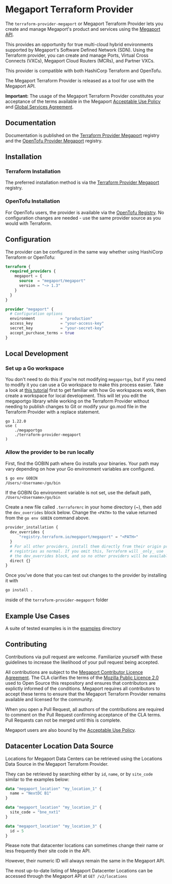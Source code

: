 # Megaport Terraform Provider

The `terraform-provider-megaport` or Megaport Terraform Provider lets you create and manage
Megaport's product and services using the [Megaport API](https://dev.megaport.com).

This provides an opportunity for true multi-cloud hybrid environments supported by Megaport's Software
Defined Network (SDN). Using the Terraform provider, you can create and manage Ports,
Virtual Cross Connects (VXCs), Megaport Cloud Routers (MCRs), and Partner VXCs.

This provider is compatible with both HashiCorp Terraform and OpenTofu.

The Megaport Terraform Provider is released as a tool for use with the Megaport API.

**Important:** The usage of the Megaport Terraform Provider constitutes your acceptance of the terms available
in the Megaport [Acceptable Use Policy](https://www.megaport.com/legal/acceptable-use-policy/) and
[Global Services Agreement](https://www.megaport.com/legal/global-services-agreement/).

## Documentation

Documentation is published on the [Terraform Provider Megaport](https://registry.terraform.io/providers/megaport/megaport/latest/docs) registry and the [OpenTofu Provider Megaport](https://search.opentofu.org/provider/megaport/megaport/latest) registry.

## Installation

### Terraform Installation

The preferred installation method is via the [Terraform Provider Megaport](https://registry.terraform.io/providers/megaport/megaport/latest/docs)
registry.

### OpenTofu Installation

For OpenTofu users, the provider is available via the [OpenTofu Registry](https://search.opentofu.org/provider/megaport/megaport/latest). No configuration changes are needed - use the same provider source as you would with Terraform.

## Configuration

The provider can be configured in the same way whether using HashiCorp Terraform or OpenTofu:

```terraform
terraform {
  required_providers {
    megaport = {
      source  = "megaport/megaport"
      version = "~> 1.3"
    }
  }
}

provider "megaport" {
  # Configuration options
  environment           = "production"
  access_key            = "your-access-key"
  secret_key            = "your-secret-key"
  accept_purchase_terms = true
}
```

## Local Development

### Set up a Go workspace

You don't need to do this if you're not modifying `megaportgo`, but if you need to modify it you can use a Go workspace to make this process easier. Take a look at [this tutorial](https://go.dev/doc/tutorial/workspaces) first to get familiar with how Go workspaces work, then create a workspace for local development. This will let you edit the megaportgo library while working on the Terraform Provider without needing to publish changes to Git or modify your go.mod file in the Terraform Provider with a replace statement.

```go.work
go 1.22.0
use (
	./megaportgo
	./terraform-provider-megaport
)
```

### Allow the provider to be run locally

First, find the GOBIN path where Go installs your binaries. Your path may vary depending on how your Go environment variables are configured.

```bash
$ go env GOBIN
/Users/<Username>/go/bin
```

If the GOBIN Go environment variable is not set, use the default path, `/Users/<Username>/go/bin`

Create a new file called `.terraformrc` in your home directory (~), then add the `dev_overrides` block below. Change the `<PATH>` to the value returned from the `go env GOBIN` command above.

```terraform
provider_installation {
  dev_overrides {
      "registry.terraform.io/megaport/megaport" = "<PATH>"
  }
  # For all other providers, install them directly from their origin provider
  # registries as normal. If you omit this, Terraform will _only_ use
  # the dev_overrides block, and so no other providers will be available.
  direct {}
}
```

Once you’ve done that you can test out changes to the provider by installing it with

```bash
go install .
```

inside of the `terraform-provider-megaport` folder

## Example Use Cases

A suite of tested examples is in the [examples](examples) directory

## Contributing

Contributions via pull request are welcome. Familiarize yourself with these guidelines to increase the likelihood of your pull request being accepted.

All contributions are subject to the [Megaport Contributor Licence Agreement](CLA.md).
The CLA clarifies the terms of the [Mozilla Public Licence 2.0](LICENSE) used to Open Source this respository and ensures that contributors are explictly informed of the conditions. Megaport requires all contributors to accept these terms to ensure that the Megaport Terraform Provider remains available and licensed for the community.

When you open a Pull Request, all authors of the contributions are required to comment on the Pull Request confirming
acceptance of the CLA terms. Pull Requests can not be merged until this is complete.

Megaport users are also bound by the [Acceptable Use Policy](https://www.megaport.com/legal/acceptable-use-policy).

## Datacenter Location Data Source

Locations for Megaport Data Centers can be retrieved using the Locations Data Source in the Megaport Terraform Provider.

They can be retrieved by searching either by `id`, `name`, or by `site_code` similar to the examples below:

```terraform
data "megaport_location" "my_location_1" {
  name = "NextDC B1"
}

data "megaport_location" "my_location_2" {
  site_code = "bne_nxt1"
}

data "megaport_location" "my_location_3" {
  id = 5
}
```

Please note that datacenter locations can sometimes change their name or less frequently their site code in the API.

However, their numeric ID will always remain the same in the Megaport API.

The most up-to-date listing of Megaport Datacenter Locations can be accessed through the Megaport API at `GET /v2/locations`
